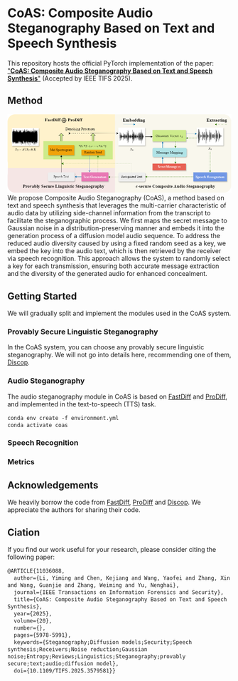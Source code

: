 # CoAS: Composite Audio Steganography Based on Text and Speech Synthesis
This repository hosts the official PyTorch implementation of the paper: ["**CoAS: Composite Audio Steganography Based on Text and Speech Synthesis**"](https://ieeexplore.ieee.org/abstract/document/11036088) (Accepted by IEEE TIFS 2025).
## Method
![method](fig/overview.png)
We propose Composite Audio Steganography (CoAS), a method based on text and speech synthesis that leverages the multi-carrier characteristic of audio data by utilizing side-channel information from the transcript to facilitate the steganographic process. We first maps the secret message to Gaussian noise in a distribution-preserving manner and embeds it into the generation process of a diffusion model audio sequence. To address the reduced audio diversity caused by using a fixed random seed as a key, we embed the key into the audio text, which is then retrieved by the receiver via speech recognition. This approach allows the system to randomly select a key for each transmission, ensuring both accurate message extraction and the diversity of the generated audio for enhanced concealment.
## Getting Started
We will gradually split and implement the modules used in the CoAS system.
### Provably Secure Linguistic Steganography
In the CoAS system, you can choose any provably secure linguistic steganography. We will not go into details here, recommending one of them, [Discop](https://github.com/comydream/Discop).
### Audio Steganography
The audio steganography module in CoAS is based on [FastDiff](https://github.com/Rongjiehuang/FastDiff) and [ProDiff](https://github.com/Rongjiehuang/ProDiff), and implemented in the text-to-speech (TTS) task.
```
conda env create -f environment.yml 
conda activate coas
```

### Speech Recognition
### Metrics
## Acknowledgements
We heavily borrow the code from [FastDiff](https://github.com/Rongjiehuang/FastDiff), [ProDiff](https://github.com/Rongjiehuang/ProDiff) and [Discop](https://github.com/comydream/Discop). We appreciate the authors for sharing their code.
## Ciation
If you find our work useful for your research, please consider citing the following paper:
```
@ARTICLE{11036088,
  author={Li, Yiming and Chen, Kejiang and Wang, Yaofei and Zhang, Xin and Wang, Guanjie and Zhang, Weiming and Yu, Nenghai},
  journal={IEEE Transactions on Information Forensics and Security}, 
  title={CoAS: Composite Audio Steganography Based on Text and Speech Synthesis}, 
  year={2025},
  volume={20},
  number={},
  pages={5978-5991},
  keywords={Steganography;Diffusion models;Security;Speech synthesis;Receivers;Noise reduction;Gaussian noise;Entropy;Reviews;Linguistics;Steganography;provably secure;text;audio;diffusion model},
  doi={10.1109/TIFS.2025.3579581}}

```
